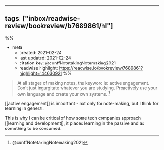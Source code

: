 
---
tags: ["inbox/readwise-review/bookreview/b7689861/hl"]
---
%%
- meta
	- created: 2021-02-24
	- last updated: 2021-02-24
	- citation key: @cunffNotetakingNotemaking2021
	- readwise highlight: https://readwise.io/bookreview/7689861?highlight=144630921
%%

> At all stages of making notes, the keyword is: active engagement. Don’t just ingurgitate whatever you are studying. Proactively use your own language and create your own systems. [^1]

[[active engagement]] is important - not only for note-making, but I think for learning in general.

This is why I can be critical of how some tech companies approach [[learning and development]], it places learning in the passive and as something to be consumed.

[^1]: @cunffNotetakingNotemaking2021